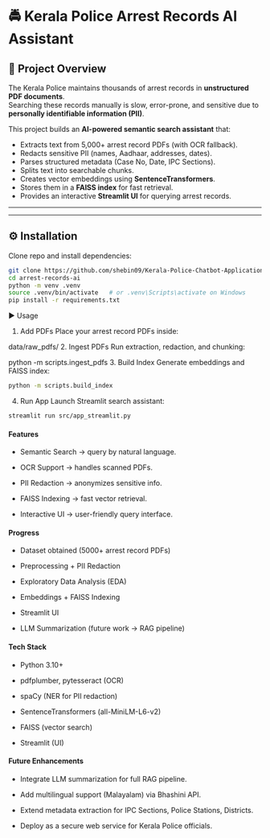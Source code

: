 # 🚔 Kerala Police Arrest Records AI Assistant

## 📌 Project Overview
The Kerala Police maintains thousands of arrest records in **unstructured PDF documents**.  
Searching these records manually is slow, error-prone, and sensitive due to **personally identifiable information (PII)**.  

This project builds an **AI-powered semantic search assistant** that:
- Extracts text from 5,000+ arrest record PDFs (with OCR fallback).
- Redacts sensitive PII (names, Aadhaar, addresses, dates).
- Parses structured metadata (Case No, Date, IPC Sections).
- Splits text into searchable chunks.
- Creates vector embeddings using **SentenceTransformers**.
- Stores them in a **FAISS index** for fast retrieval.
- Provides an interactive **Streamlit UI** for querying arrest records.

---

---

## ⚙️ Installation
Clone repo and install dependencies:
```bash
git clone https://github.com/shebin09/Kerala-Police-Chatbot-Application-arrest-records-
cd arrest-records-ai
python -m venv .venv
source .venv/bin/activate   # or .venv\Scripts\activate on Windows
pip install -r requirements.txt
```
▶️ Usage
1. Add PDFs
Place your arrest record PDFs inside:


data/raw_pdfs/
2. Ingest PDFs
Run extraction, redaction, and chunking:



python -m scripts.ingest_pdfs
3. Build Index
Generate embeddings and FAISS index:


```bash
python -m scripts.build_index
```
4. Run App
Launch Streamlit search assistant:


```bash
streamlit run src/app_streamlit.py
```
#### Features
* Semantic Search → query by natural language.

* OCR Support → handles scanned PDFs.

* PII Redaction → anonymizes sensitive info.

* FAISS Indexing → fast vector retrieval.

* Interactive UI → user-friendly query interface.

#### Progress
* Dataset obtained (5000+ arrest record PDFs)

* Preprocessing + PII Redaction

* Exploratory Data Analysis (EDA)

* Embeddings + FAISS Indexing

* Streamlit UI 

* LLM Summarization (future work → RAG pipeline)

#### Tech Stack
* Python 3.10+

* pdfplumber, pytesseract (OCR)

* spaCy (NER for PII redaction)

* SentenceTransformers (all-MiniLM-L6-v2)

* FAISS (vector search)

* Streamlit (UI)

#### Future Enhancements
* Integrate LLM summarization for full RAG pipeline.

* Add multilingual support (Malayalam) via Bhashini API.

* Extend metadata extraction for IPC Sections, Police Stations, Districts.

* Deploy as a secure web service for Kerala Police officials.
